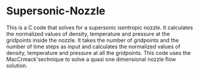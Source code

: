 # Supersonic-Nozzle
This is a C code that solves for a supersonic isentropic nozzle. It calculates the normalized values of density, temperature and pressure at the gridpoints inside the nozzle. 
It takes the number of gridpoints and the number of time steps as input and calculates the normalized values of density, temperature and pressure at all the gridpoints.
This code uses the MacCrmack'sechnique to solve a quasi one dimensional nozzle flow solution.

